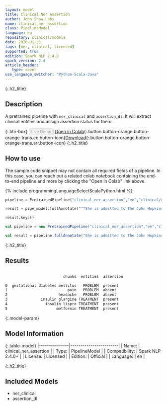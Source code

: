 ```yaml
---
layout: model
title: Clinical Ner Assertion
author: John Snow Labs
name: clinical_ner_assertion
class: PipelineModel
language: en
repository: clinical/models
date: 2020-01-31
tags: [ner, clinical, licensed]
supported: true
edition: Spark NLP 2.4.0
spark_version: 2.4
article_header:
   type: cover
use_language_switcher: "Python-Scala-Java"
---
```


{:.h2_title}
## Description
A pretrained pipeline with ``ner_clinical`` and ``assertion_dl``. It will extract clinical entities and assign assertion status for them.

{:.btn-box}
<button class="button button-orange" disabled>Live Demo</button>
[Open in Colab](https://colab.research.google.com/github/JohnSnowLabs/spark-nlp-workshop/blob/master/tutorials/Certification_Trainings/Healthcare/11.Pretrained_Clinical_Pipelines.ipynb){:.button.button-orange.button-orange-trans.co.button-icon}[Download](https://s3.amazonaws.com/auxdata.johnsnowlabs.com/clinical/models/clinical_ner_assertion_en_2.4.0_2.4_1580481098096.zip){:.button.button-orange.button-orange-trans.arr.button-icon}
{:.h2_title}
## How to use

The sample code snippet may not contain all required fields of a pipeline. In this case, you can reach out a related colab notebook containing the end-to-end pipeline and more by clicking the "Open in Colab" link above.
 
<div class="tabs-box" markdown="1">

{% include programmingLanguageSelectScalaPython.html %}

```python
pipeline = PretrainedPipeline("clinical_ner_assertion","en","clinical/models")

result = pipe_model.fullAnnotate("""She is admitted to The John Hopkins Hospital 2 days ago with a history of gestational diabetes mellitus diagnosed. She denied pain and any headache.She was seen by the endocrinology service and she was discharged on 03/02/2018 on 40 units of insulin glargine, 12 units of insulin lispro, and metformin 1000 mg two times a day. She had close follow-up with endocrinology post discharge.""")[0]

result.keys()
```

```scala
val pipeline = new PretrainedPipeline("clinical_ner_assertion","en","clinical/models")

val result = pipeline.fullAnnotate("She is admitted to The John Hopkins Hospital 2 days ago with a history of gestational diabetes mellitus diagnosed. She denied pain and any headache.She was seen by the endocrinology service and she was discharged on 03/02/2018 on 40 units of insulin glargine, 12 units of insulin lispro, and metformin 1000 mg two times a day. She had close follow-up with endocrinology post discharge.")(0)
```
</div>

{:.h2_title}
## Results
```bash

                          chunks  entities  assertion

0  gestational diabetes mellitus   PROBLEM  present
1                           pain   PROBLEM  absent
2                       headache   PROBLEM  absent
3               insulin glargine TREATMENT  present
4                 insulin lispro TREATMENT  present
5                      metformin TREATMENT  present
```

{:.model-param}
## Model Information

{:.table-model}
|---------------|------------------------|
| Name:          | clinical_ner_assertion |
| Type:   | PipelineModel          |
| Compatibility: | Spark NLP 2.4.0+                  |
| License:       | Licensed               |
| Edition:       | Official             |
| Language:      | en                     |


{:.h2_title}
## Included Models 
 - ner_clinical
 - assertion_dl
